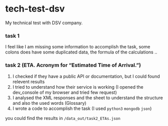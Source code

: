 # tech-test-dsv
My technical test with DSV company.

### task 1

I feel like I am missing some information to accomplish the task, some colons does have some duplicated data, the formula of the calculations ..

### task 2 (ETA. Acronym for “Estimated Time of Arrival.”)

1. I checked if they have a public API or documentation, but I could found relevent results
2. I tried to understand how their service is working (I opened the dev_console of my browser and tried few request)
3. I analysed the XML responses and the sheet to understand the structure and also the used words (Glossary)
4. I wrote a code to accomplish the task (I used `python3` `mongodb` `json`)

you could find the results in `/data_out/task2_ETAs.json` 
